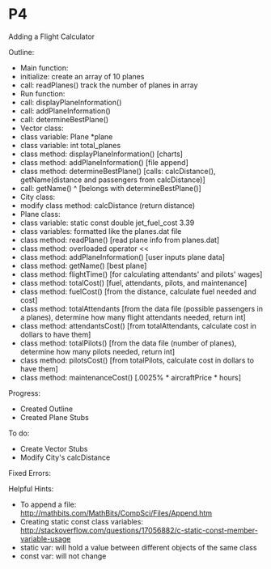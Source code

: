 # P4
Adding a Flight Calculator

Outline:
- Main function:
 - initialize: create an array of 10 planes
 - call: readPlanes() track the number of planes in array
- Run function:
 - call: displayPlaneInformation()
 - call: addPlaneInformation()
 - call: determineBestPlane()
- Vector class: 
 - class variable: Plane *plane
 - class variable: int total_planes
 - class method: displayPlaneInformation() [charts]
 - class method: addPlaneInformation() [file append]
 - class method: determineBestPlane() [calls: calcDistance(), getName(distance and passengers from calcDistance)]
 - call: getName() ^ [belongs with determineBestPlane()]
- City class:
 - modify class method: calcDistance (return distance) 
- Plane class:
 - class variable: static const double jet_fuel_cost 3.39
 - class variables: formatted like the planes.dat file
 - class method: readPlane() [read plane info from planes.dat]
 - class method: overloaded operator <<
 - class method: addPlaneInformation() [user inputs plane data]
 - class method: getName() [best plane]
 - class method: flightTime() [for calculating attendants' and pilots' wages]
 - class method: totalCost() [fuel, attendants, pilots, and maintenance]
 - class method: fuelCost() [from the distance, calculate fuel needed and cost]
 - class method: totalAttendants [from the data file (possible passengers in a planes), determine how many flight attendants needed, return int]
 - class method: attendantsCost() [from totalAttendants, calculate cost in dollars to have them]
 - class method: totalPilots() [from the data file (number of planes), determine how many pilots needed, return int]
 - class method: pilotsCost() [from totalPilots, calculate cost in dollars to have them]
 - class method: maintenanceCost() [.0025% * aircraftPrice * hours]

Progress:
- Created Outline
- Created Plane Stubs

To do:
- Create Vector Stubs
- Modify City's calcDistance

Fixed Errors:

Helpful Hints:
- To append a file: http://mathbits.com/MathBits/CompSci/Files/Append.htm
- Creating static const class variables: http://stackoverflow.com/questions/17056882/c-static-const-member-variable-usage
 - static var: will hold a value between different objects of the same class
 - const var: will not change
